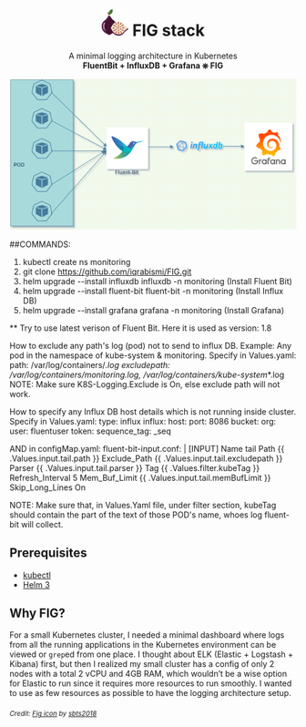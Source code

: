 # <div align="center"><img src="./fig.svg" width="48"> FIG stack</div>

<p align="center">A minimal logging architecture in Kubernetes
<br>
<strong>FluentBit + InfluxDB + Grafana ⎈ FIG</strong>
</p>

![FIG Data Flow](./FIG-Diagram.drawio.png)

##COMMANDS:
1. kubectl create ns monitoring
2. git clone https://github.com/iqrabismi/FIG.git
3. helm upgrade --install influxdb influxdb -n monitoring (Install Fluent Bit)
4. helm upgrade --install fluent-bit fluent-bit -n monitoring (Install Influx DB)
5. helm upgrade --install grafana grafana -n monitoring (Install Grafana)

** Try to use latest verison of Fluent Bit. Here it is used as  version: 1.8

How to exclude any path's  log (pod) not to send to influx DB. Example: Any pod in the namespace of kube-system & monitoring.
Specify in Values.yaml:
path: /var/log/containers/*.log
excludepath: /var/log/containers/*_monitoring_*.log, /var/log/containers/*_kube-system_*.log
NOTE: Make sure K8S-Logging.Exclude is On, else exclude path will not work.

How to specify any Influx DB host details which is not running inside cluster.
Specify in Values.yaml:
type: influx
  influx:
    host: <Host IP Address or DNS>
    port: 8086
    bucket: <Influx DB Name>
    org: <Influx DB Organization Name>
    user: fluentuser
    token: <Your Influx DB Token>
    sequence_tag: _seq
  
 AND in configMap.yaml:
  fluent-bit-input.conf: |
    [INPUT]
        Name             tail
        Path             {{ .Values.input.tail.path }}
        Exclude_Path     {{ .Values.input.tail.excludepath }}
        Parser           {{ .Values.input.tail.parser }}
        Tag              {{ .Values.filter.kubeTag }}
        Refresh_Interval 5
        Mem_Buf_Limit    {{ .Values.input.tail.memBufLimit }}
        Skip_Long_Lines  On
  
  NOTE: Make sure that, in Values.Yaml file, under filter section, kubeTag should contain the part of the text of those POD's name, whoes log fluent-bit will collect.



## Prerequisites
* [kubectl](https://kubernetes.io/docs/tasks/tools/install-kubectl/)
* [Helm 3](https://helm.sh/docs/intro/install/)

## Why FIG?
For a small Kubernetes cluster, I needed a minimal dashboard where logs from all the running applications in the Kubernetes environment can be viewed or `grep`ed from one place.
I thought about ELK (Elastic + Logstash + Kibana) first, but then I realized my small cluster has a config of only 2 nodes with a total 2 vCPU and 4GB RAM, which wouldn’t be a wise option for Elastic to run since it requires more resources to run smoothly. I wanted to use as few resources as possible to have the logging architecture setup.

<sub>_Credit: [Fig icon](https://www.iconfinder.com/icons/4619630/fig_fruit_food_fruit_fruits_icon) by [sbts2018](https://www.iconfinder.com/sbts2018)_</sub>
